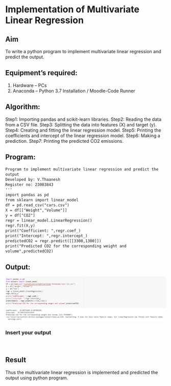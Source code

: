 # Implementation of Multivariate Linear Regression
## Aim
To write a python program to implement multivariate linear regression and predict the output.
## Equipment’s required:
1.	Hardware – PCs
2.	Anaconda – Python 3.7 Installation / Moodle-Code Runner
## Algorithm:
Step1:
Importing pandas and scikit-learn libraries.
Step2:
Reading the data from a CSV file.
Step3:
Splitting the data into features (X) and target (y).
Step4:
Creating and fitting the linear regression model.
Step5:
Printing the coefficients and intercept of the linear regression model.
Step6:
Making a prediction.
Step7:
Printing the predicted CO2 emissions.
## Program:
```
Program to implement multivariate linear regression and predict the output
Developed by: V.Thaanesh
Register no: 23003843
'''
import pandas as pd
from sklearn import linear_model
df = pd.read_csv("cars.csv")
X = df[["Weight","Volume"]]
y = df["CO2"]
regr = linear_model.LinearRegression()
regr.fit(X,y)
print("Coefficient: ",regr.coef_)
print("Intercept: ",regr.intercept_)
predictedCO2 = regr.predict([[3300,1300]])
print("Predicted CO2 for the corresponding weight and volume",predictedCO2)

```
## Output:
![output](/Screenshot%202023-07-31%20084223.png)
### Insert your output

<br>

## Result
Thus the multivariate linear regression is implemented and predicted the output using python program.
